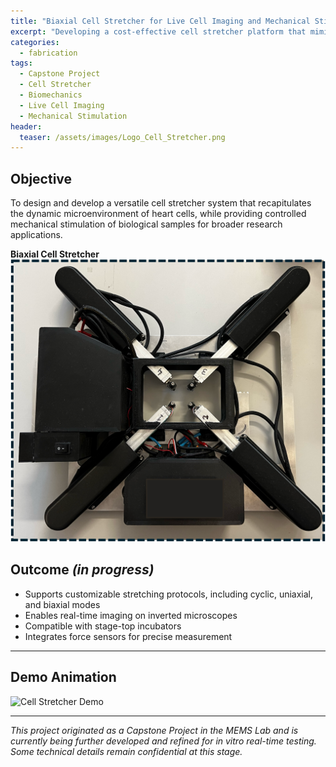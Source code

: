 ```yaml
---
title: "Biaxial Cell Stretcher for Live Cell Imaging and Mechanical Stimulation"
excerpt: "Developing a cost-effective cell stretcher platform that mimics the dynamic microenvironment of heart, enabling controlled mechanical stimulation and real-time analysis."
categories:
  - fabrication
tags:
  - Capstone Project
  - Cell Stretcher
  - Biomechanics
  - Live Cell Imaging
  - Mechanical Stimulation
header:
  teaser: /assets/images/Logo_Cell_Stretcher.png
---
```

 
## Objective  
To design and develop a versatile cell stretcher system that recapitulates the dynamic microenvironment of heart cells, while providing controlled mechanical stimulation of biological samples for broader research applications.  


**Biaxial Cell Stretcher**  
<img src="/assets/images/Logo_Cell_Stretcher.png" alt="Workflow of impedance control for robotic knee prosthesis" width="800"/>

## Outcome *(in progress)*  
- Supports customizable stretching protocols, including cyclic, uniaxial, and biaxial modes  
- Enables real-time imaging on inverted microscopes  
- Compatible with stage-top incubators  
- Integrates force sensors for precise measurement  


---

## Demo Animation  

![Cell Stretcher Demo](/assets/video/Cell_Stretcher.gif)  

---

*This project originated as a Capstone Project in the MEMS Lab and is currently being further developed and refined for in vitro real-time testing. Some technical details remain confidential at this stage.*  



